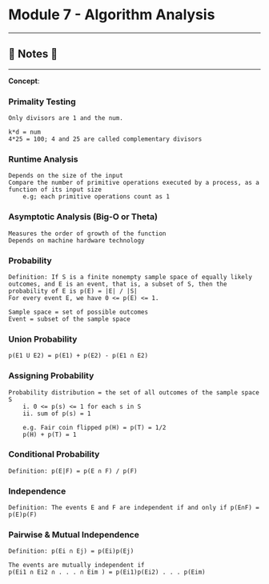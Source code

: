 #  Module 7 - Algorithm Analysis

----
## :notebook: Notes :notebook:
----

**Concept**: 

### Primality Testing
    Only divisors are 1 and the num.
    
    k*d = num
    4*25 = 100; 4 and 25 are called complementary divisors

### Runtime Analysis
    Depends on the size of the input
    Compare the number of primitive operations executed by a process, as a function of its input size
        e.g; each primitive operations count as 1

### Asymptotic Analysis (Big-O or Theta)
    Measures the order of growth of the function
    Depends on machine hardware technology

### Probability
    Definition: If S is a finite nonempty sample space of equally likely outcomes, and E is an event, that is, a subset of S, then the probability of E is p(E) = |E| / |S| 
    For every event E, we have 0 <= p(E) <= 1. 
    
    Sample space = set of possible outcomes
    Event = subset of the sample space
    
### Union Probability
    p(E1 U E2) = p(E1) + p(E2) - p(E1 ∩ E2)

### Assigning Probability
    Probability distribution = the set of all outcomes of the sample space S
        i. 0 <= p(s) <= 1 for each s in S
        ii. sum of p(s) = 1
        
        e.g. Fair coin flipped p(H) = p(T) = 1/2
        p(H) + p(T) = 1
        
### Conditional Probability
    Definition: p(E|F) = p(E ∩ F) / p(F)
    
### Independence 
    Definition: The events E and F are independent if and only if p(E∩F) = p(E)p(F)

### Pairwise & Mutual Independence
    Definition: p(Ei ∩ Ej) = p(Ei)p(Ej) 
    
    The events are mutually independent if 
    p(Ei1 ∩ Ei2 ∩ . . . ∩ Eim ) = p(Ei1)p(Ei2) . . . p(Eim)

